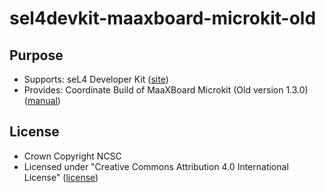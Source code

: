 # sel4devkit-maaxboard-microkit-old

## Purpose

* Supports: seL4 Developer Kit ([site](https://sel4devkit.github.io/))
* Provides: Coordinate Build of MaaXBoard Microkit (Old version 1.3.0)
  ([manual](./doc/MANUAL.md))

## License
* Crown Copyright NCSC
* Licensed under "Creative Commons Attribution 4.0 International License"
  ([license](http://creativecommons.org/licenses/by/4.0/))

